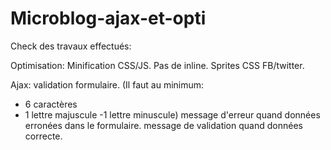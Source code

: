 # Microblog-ajax-et-opti

Check des travaux effectués:

Optimisation:
Minification CSS/JS.
Pas de inline.
Sprites CSS FB/twitter.

Ajax:
validation formulaire.
(Il faut au minimum:
- 6 caractères
- 1 lettre majuscule 
-1 lettre minuscule)
message d'erreur quand données erronées dans le formulaire.
message de validation quand données correcte.
